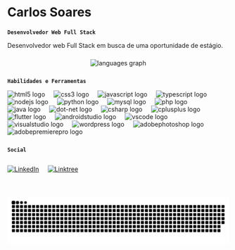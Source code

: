 # Carlos Soares

**`Desenvolvedor Web Full Stack`**

Desenvolvedor web Full Stack em busca de uma oportunidade de estágio.

###
<div align="center">
  <img src="https://github-readme-stats.vercel.app/api/top-langs?username=cstavaresj&locale=pt-br&hide_title=false&layout=compact&card_width=402&langs_count=12&theme=gotham&hide_border=false" height="250" alt="languages graph"  />
</div>

###

**`Habilidades e Ferramentas`**
<div align="left">
  <img src="https://cdn.jsdelivr.net/gh/devicons/devicon/icons/html5/html5-original.svg" height="40" alt="html5 logo"  />
  <img width="12" />
  <img src="https://cdn.jsdelivr.net/gh/devicons/devicon/icons/css3/css3-original.svg" height="40" alt="css3 logo"  />
  <img width="12" />
  <img src="https://cdn.jsdelivr.net/gh/devicons/devicon/icons/javascript/javascript-original.svg" height="40" alt="javascript logo"  />
  <img width="12" />
  <img src="https://cdn.jsdelivr.net/gh/devicons/devicon/icons/typescript/typescript-original.svg" height="40" alt="typescript logo"  />
  <img width="12" />
  <img src="https://nodejs.org/static/images/favicons/favicon.png" height="40" alt="nodejs logo"  />
  <img width="12" />
  <img src="https://cdn.jsdelivr.net/gh/devicons/devicon/icons/python/python-original.svg" height="40" alt="python logo"  />
  <img width="12" />
  <img src="https://cdn.simpleicons.org/mysql/4479A1" height="40" alt="mysql logo"  />
  <img width="12" />
  <img src="https://cdn.simpleicons.org/php/777BB4" height="40" alt="php logo"  />
  <img width="12" />
  <img src="https://cdn.jsdelivr.net/gh/devicons/devicon/icons/java/java-original.svg" height="40" alt="java logo"  />
  <img width="12" />
  <img src="https://cdn.simpleicons.org/dotnet/512BD4" height="40" alt="dot-net logo"  />
  <img width="12" />
  <img src="https://cdn.jsdelivr.net/gh/devicons/devicon/icons/csharp/csharp-original.svg" height="40" alt="csharp logo"  />
  <img width="12" />
  <img src="https://cdn.simpleicons.org/c++/00599C" height="40" alt="cplusplus logo"  />
  <img width="12" />
  <img src="https://skillicons.dev/icons?i=flutter" height="40" alt="flutter logo"  />
  <img width="12" />
  <img src="https://cdn.simpleicons.org/androidstudio/3DDC84" height="40" alt="androidstudio logo"  />
  <img width="12" />
  <img src="https://cdn.jsdelivr.net/gh/devicons/devicon/icons/vscode/vscode-original.svg" height="40" alt="vscode logo"  />
  <img width="12" />
  <img src="https://cdn.jsdelivr.net/gh/devicons/devicon/icons/visualstudio/visualstudio-plain.svg" height="40" alt="visualstudio logo"  />
  <img width="12" />
  <img src="https://cdn.simpleicons.org/wordpress/21759B" height="40" alt="wordpress logo"  />
  <img width="12" />
  <img src="https://skillicons.dev/icons?i=ps" height="40" alt="adobephotoshop logo"  />
  <img width="12" />
  <img src="https://skillicons.dev/icons?i=pr" height="40" alt="adobepremierepro logo"  />
</div>

###

**`Social`**

<div align="left" style="display: flex; gap: 12px;">

[![LinkedIn](https://raw.githubusercontent.com/maurodesouza/profile-readme-generator/master/src/assets/icons/social/linkedin/default.svg?raw=true)](https://www.linkedin.com/in/cstavaresj)
 <img width="12" />
 [![Linktree](https://raw.githubusercontent.com/maurodesouza/profile-readme-generator/master/src/assets/icons/social/linktree/default.svg?raw=true)](https://linktr.ee/cstavaresj)

</div>

###

<br clear="both">

<picture>
  <source media="(prefers-color-scheme: dark)" srcset="https://raw.githubusercontent.com/platane/platane/output/github-contribution-grid-snake-dark.svg">
  <source media="(prefers-color-scheme: light)" srcset="https://raw.githubusercontent.com/platane/platane/output/github-contribution-grid-snake.svg">
  <img alt="github contribution grid snake animation" src="https://raw.githubusercontent.com/platane/platane/output/github-contribution-grid-snake.svg">
</picture>

###
